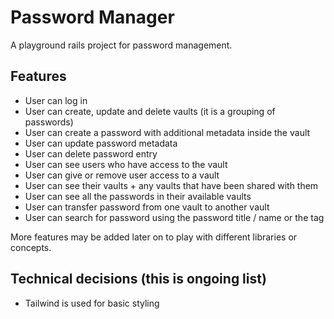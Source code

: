 # Password Manager 

A playground rails project for password management.

## Features

- User can log in
- User can create, update and delete vaults (it is a grouping of passwords)
- User can create a password with additional metadata inside the vault
- User can update password metadata
- User can delete password entry
- User can see users who have access to the vault
- User can give or remove user access to a vault
- User can see their vaults + any vaults that have been shared with them
- User can see all the passwords in their available vaults
- User can transfer password from one vault to another vault
- User can search for password using the password title / name or the tag

More features may be added later on to play with different libraries or concepts.

## Technical decisions (this is ongoing list)

- Tailwind is used for basic styling